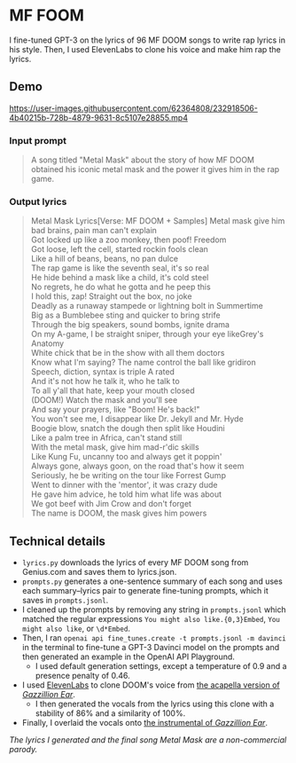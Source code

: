 # MF FOOM

I fine-tuned GPT-3 on the lyrics of 96 MF DOOM songs to write rap lyrics in his style. Then, I used ElevenLabs to clone his voice and make him rap the lyrics.

## Demo

https://user-images.githubusercontent.com/62364808/232918506-4b40215b-728b-4879-9631-8c5107e28855.mp4

### Input prompt

> A song titled "Metal Mask" about the story of how MF DOOM obtained his iconic metal mask and the power it gives him in the rap game.

### Output lyrics

> Metal Mask Lyrics[Verse: MF DOOM + Samples]
Metal mask give him bad brains, pain man can't explain\
Got locked up like a zoo monkey, then poof! Freedom\
Got loose, left the cell, started rockin fools clean\
Like a hill of beans, beans, no pan dulce\
The rap game is like the seventh seal, it's so real\
He hide behind a mask like a child, it's cold steel\
No regrets, he do what he gotta and he peep this\
I hold this, zap! Straight out the box, no joke\
Deadly as a runaway stampede or lightning bolt in Summertime\
Big as a Bumblebee sting and quicker to bring strife\
Through the big speakers, sound bombs, ignite drama\
On my A-game, I be straight sniper, through your eye likeGrey's Anatomy\
White chick that be in the show with all them doctors\
Know what I'm saying? The name control the ball like gridiron\
Speech, diction, syntax is triple A rated\
And it's not how he talk it, who he talk to\
To all y'all that hate, keep your mouth closed\
(DOOM!) Watch the mask and you'll see\
And say your prayers, like "Boom! He's back!"\
You won't see me, I disappear like Dr. Jekyll and Mr. Hyde\
Boogie blow, snatch the dough then split like Houdini\
Like a palm tree in Africa, can't stand still\
With the metal mask, give him mad-r'dic skills\
Like Kung Fu, uncanny too and always get it poppin'\
Always gone, always goon, on the road that's how it seem\
Seriously, he be writing on the tour like Forrest Gump\
Went to dinner with the 'mentor', it was crazy dude\
He gave him advice, he told him what life was about\
We got beef with Jim Crow and don't forget\
The name is DOOM, the mask gives him powers

## Technical details

- `lyrics.py` downloads the lyrics of every MF DOOM song from Genius.com and saves them to lyrics.json.
- `prompts.py` generates a one-sentence summary of each song and uses each summary–lyrics pair to generate fine-tuning prompts, which it saves in `prompts.jsonl`.
- I cleaned up the prompts by removing any string in `prompts.jsonl` which matched the regular expressions `You might also like.{0,3}Embed`, `You might also like`, or `\d*Embed`.
- Then, I ran `openai api fine_tunes.create -t prompts.jsonl -m davinci` in the terminal to fine-tune a GPT-3 Davinci model on the prompts and then generated an example in the OpenAI API Playground.
    - I used default generation settings, except a temperature of 0.9 and a presence penalty of 0.46.
- I used [ElevenLabs](https://beta.elevenlabs.io/) to clone DOOM's voice from [the acapella version of *Gazzillion Ear*](https://www.youtube.com/watch?v=LoXJd4Hkbcg).
    - I then generated the vocals from the lyrics using this clone with a stability of 86% and a similarity of 100%.
- Finally, I overlaid the vocals onto [the instrumental of *Gazzillion Ear*](https://www.youtube.com/watch?v=sQ7aKsYxwaM).

*The lyrics I generated and the final song Metal Mask are a non-commercial parody.*
